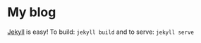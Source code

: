 # My blog

[Jekyll]((http://jekyllrb.com/)) is easy! To build: `jekyll build` and to serve: `jekyll serve`

